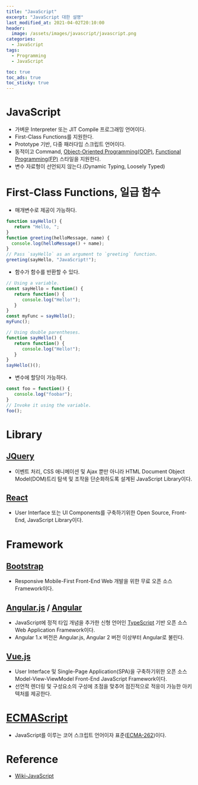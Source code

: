 ```yaml
---
title: "JavaScript"
excerpt: "JavaScript 대한 설명"
last_modified_at: 2021-04-02T20:10:00
header:
  image: /assets/images/javascript/javascript.png
categories:
  - JavaScript
tags:
  - Programming
  - JavaScript

toc: true
toc_ads: true
toc_sticky: true
---
```

# JavaScript
- 가벼운 Interpreter 또는 JIT Compile 프로그래밍 언어이다.
- First-Class Functions를 지원한다.
- Prototype 기반, 다중 패러다임 스크립트 언어이다.
- 동적이고 Command, [Object-Oriented Programming(OOP)](../../paradigm/oop), [Functional Programming(FP)](../../paradigm/fp) 스타일을 지원한다.
- 변수 자료형이 선언되지 않는다.(Dynamic Typing, Loosely Typed)

# First-Class Functions, 일급 함수
- 매개변수로 제공이 가능하다.

```js
function sayHello() {
   return "Hello, ";
}
function greeting(helloMessage, name) {
  console.log(helloMessage() + name);
}
// Pass `sayHello` as an argument to `greeting` function.
greeting(sayHello, "JavaScript!");
```

- 함수가 함수를 반환할 수 있다.

```js
// Using a variable.
const sayHello = function() {
   return function() {
      console.log("Hello!");
   }
}
const myFunc = sayHello();
myFunc();
```

```js
// Using double parentheses.
function sayHello() {
   return function() {
      console.log("Hello!");
   }
}
sayHello()();
```

- 변수에 할당이 가능하다.

```js
const foo = function() {
   console.log("foobar");
}
// Invoke it using the variable.
foo();
```

# Library
## [JQuery](https://jquery.com/)
- 이벤트 처리, CSS 애니메이션 및 Ajax 뿐만 아니라 HTML Document Object Model(DOM)트리 탐색 및 조작을 단순화하도록 설계된 JavaScript Library이다.

## [React](https://reactjs.org/)
- User Interface 또는 UI Components를 구축하기위한 Open Source, Front-End, JavaScript Library이다.

# Framework
## [Bootstrap](https://getbootstrap.com/)
- Responsive Mobile-First Front-End Web 개발을 위한 무료 오픈 소스 Framework이다.

## [Angular.js](https://angularjs.org/) / [Angular](https://angular.io/)
- JavaScript에 정적 타입 개념을 추가한 신형 언어인 [TypeScript](https://www.typescriptlang.org/) 기반 오픈 소스 Web Application Framework이다.
- Angular 1.x 버전은 Angular.js, Angular 2 버전 이상부터 Angular로 불린다.

## [Vue.js](https://vuejs.org/)
- User Interface 및 Single-Page Application(SPA)을 구축하기위한 오픈 소스 Model-View-ViewModel Front-End JavaScript Framework이다.
- 선언적 렌더링 및 구성요소의 구성에 초점을 맞추어 점진적으로 적응이 가능한 아키텍처를 제공한다.

# [ECMAScript](http://www.ecma-international.org/)
- JavaScript를 이루는 코어 스크립트 언어이자 표준([ECMA-262](https://www.ecma-international.org/publications-and-standards/standards/ecma-262/))이다.

# Reference
- [Wiki-JavaScript](https://developer.mozilla.org/en-US/docs/Web/JavaScript)
